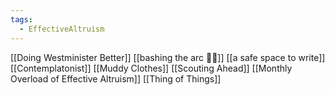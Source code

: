 ```yaml
---
tags:
  - EffectiveAltruism
---
```


[[Doing Westminister Better]]
[[bashing the arc 🔨✨]]
[[a safe space to write]]
[[Contemplatonist]]
[[Muddy Clothes]]
[[Scouting Ahead]]
[[Monthly Overload of Effective Altruism]]
[[Thing of Things]]
